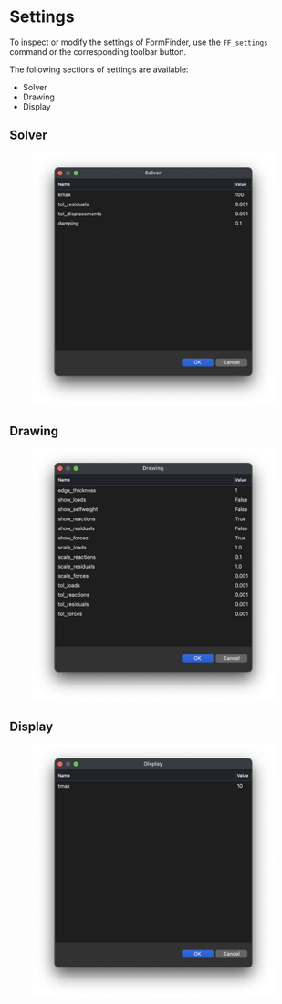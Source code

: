# Settings

To inspect or modify the settings of FormFinder, use the `FF_settings` command or the corresponding toolbar button.

The following sections of settings are available:

* Solver
* Drawing
* Display

## Solver

<figure><img src="../.gitbook/assets/Solver.png" alt=""><figcaption></figcaption></figure>

## Drawing

<figure><img src="../.gitbook/assets/Drawing.png" alt=""><figcaption></figcaption></figure>

## Display

<figure><img src="../.gitbook/assets/Display.png" alt=""><figcaption></figcaption></figure>
